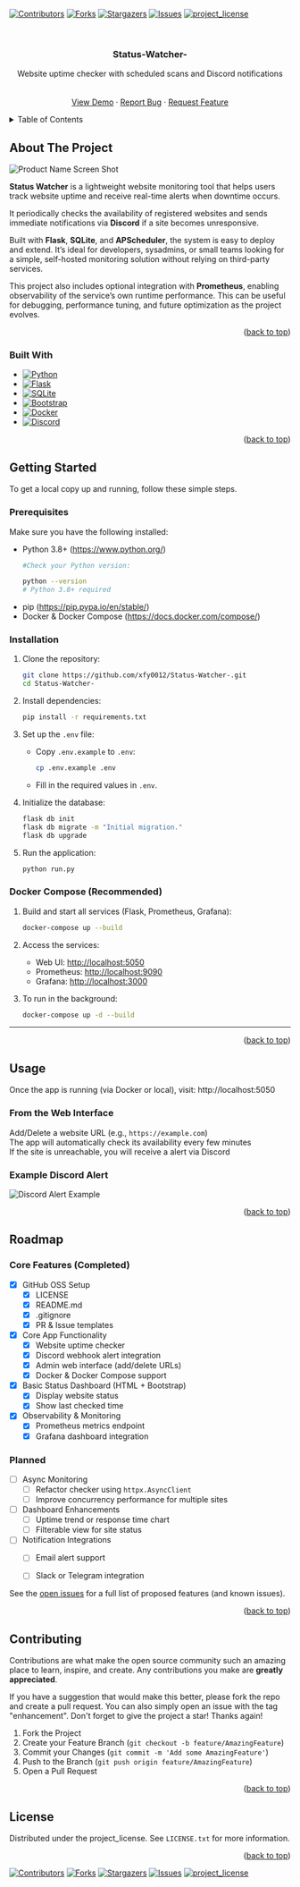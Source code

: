 <!-- Improved compatibility of back to top link: See: https://github.com/othneildrew/Best-README-Template/pull/73 -->
<a id="readme-top"></a>
<!--
*** Thanks for checking out the Best-README-Template. If you have a suggestion
*** that would make this better, please fork the repo and create a pull request
*** or simply open an issue with the tag "enhancement".
*** Don't forget to give the project a star!
*** Thanks again! Now go create something AMAZING! :D
-->



<!-- PROJECT SHIELDS -->
<!--
*** I'm using markdown "reference style" links for readability.
*** Reference links are enclosed in brackets [ ] instead of parentheses ( ).
*** See the bottom of this document for the declaration of the reference variables
*** for contributors-url, forks-url, etc. This is an optional, concise syntax you may use.
*** https://www.markdownguide.org/basic-syntax/#reference-style-links
-->
[![Contributors][contributors-shield]][contributors-url]
[![Forks][forks-shield]][forks-url]
[![Stargazers][stars-shield]][stars-url]
[![Issues][issues-shield]][issues-url]
[![project_license][license-shield]][license-url]




<!-- PROJECT LOGO -->
<br />
<div align="center">
  <!-- <a href="https://github.com/github_username/repo_name">
    <img src="images/logo.png" alt="Logo" width="80" height="80">
  </a> -->

<h3 align="center">Status-Watcher-</h3>

  <p align="center">
    Website uptime checker with scheduled scans and Discord notifications
    <br />
    <!-- <a href="https://github.com/xfy0012/Status-Watcher-"><strong>Explore the docs »</strong></a> -->
    <br />
    <br />
    <a href="https://github.com/xfy0012/Status-Watcher-">View Demo</a>
    &middot;
    <a href="https://github.com/xfy0012/Status-Watcher-/issues/new?template=bug_report.md">Report Bug</a>
    &middot;
    <a href="https://github.com/xfy0012/Status-Watcher-/new?template=feature_request.md">Request Feature</a>
  </p>
</div>



<!-- TABLE OF CONTENTS -->
<details>
  <summary>Table of Contents</summary>
  <ol>
    <li>
      <a href="#about-the-project">About The Project</a>
      <ul>
        <li><a href="#built-with">Built With</a></li>
      </ul>
    </li>
    <li>
      <a href="#getting-started">Getting Started</a>
      <ul>
        <li><a href="#prerequisites">Prerequisites</a></li>
        <li><a href="#installation">Installation</a></li>
      </ul>
    </li>
    <li><a href="#usage">Usage</a></li>
    <li><a href="#roadmap">Roadmap</a></li>
    <li><a href="#contributing">Contributing</a></li>
    <li><a href="#license">License</a></li>
    
    
  </ol>
</details>



<!-- ABOUT THE PROJECT -->
## About The Project

![Product Name Screen Shot](assets/web_ui.png)

**Status Watcher** is a lightweight website monitoring tool that helps users track website uptime and receive real-time alerts when downtime occurs.

It periodically checks the availability of registered websites and sends immediate notifications via **Discord** if a site becomes unresponsive.

Built with **Flask**, **SQLite**, and **APScheduler**, the system is easy to deploy and extend. It’s ideal for developers, sysadmins, or small teams looking for a simple, self-hosted monitoring solution without relying on third-party services.

This project also includes optional integration with **Prometheus**, enabling observability of the service’s own runtime performance. This can be useful for debugging, performance tuning, and future optimization as the project evolves.

<p align="right">(<a href="#readme-top">back to top</a>)</p>



### Built With

* [![Python][Python]][Python-url]
* [![Flask][Flask]][Flask-url]
* [![SQLite][SQLite]][SQLite-url]
* [![Bootstrap][Bootstrap]][Bootstrap-url]
* [![Docker][Docker]][Docker-url]
* [![Discord][Discord]][Discord-url]

<p align="right">(<a href="#readme-top">back to top</a>)</p>



<!-- GETTING STARTED -->
## Getting Started
To get a local copy up and running, follow these simple steps.
### Prerequisites

Make sure you have the following installed:
* Python 3.8+ (https://www.python.org/)
  ```sh
  #Check your Python version:

  python --version
  # Python 3.8+ required
  ```
* pip (https://pip.pypa.io/en/stable/)
* Docker & Docker Compose (https://docs.docker.com/compose/)

### Installation

1. Clone the repository:
   ```bash
   git clone https://github.com/xfy0012/Status-Watcher-.git
   cd Status-Watcher-
   ```

2. Install dependencies:
   ```bash
   pip install -r requirements.txt
   ```

3. Set up the `.env` file:
   - Copy `.env.example` to `.env`:
     ```bash
     cp .env.example .env
     ```
   - Fill in the required values in `.env`.

4. Initialize the database:
   ```bash
   flask db init
   flask db migrate -m "Initial migration."
   flask db upgrade
   ```

5. Run the application:
   ```bash
   python run.py
   ```

### Docker Compose (Recommended)

1. Build and start all services (Flask, Prometheus, Grafana):
   ```bash
   docker-compose up --build
   ```

2. Access the services:
   - Web UI: [http://localhost:5050](http://localhost:5050)
   - Prometheus: [http://localhost:9090](http://localhost:9090)
   - Grafana: [http://localhost:3000](http://localhost:3000)

3. To run in the background:
   ```bash
   docker-compose up -d --build
   ```

---
<p align="right">(<a href="#readme-top">back to top</a>)</p>



<!-- USAGE EXAMPLES -->
## Usage
Once the app is running (via Docker or local), visit: http://localhost:5050

###  From the Web Interface

Add/Delete a website URL (e.g., `https://example.com`)<br>
The app will automatically check its availability every few minutes<br>
If the site is unreachable, you will receive a alert via Discord

### Example Discord Alert
![Discord Alert Example](assets/discord-alert.png)


<p align="right">(<a href="#readme-top">back to top</a>)</p>



<!-- ROADMAP -->
## Roadmap
### Core Features (Completed)
- [x] GitHub OSS Setup
  - [x] LICENSE
  - [x] README.md
  - [x] .gitignore
  - [x] PR & Issue templates
- [x] Core App Functionality
  - [x] Website uptime checker
  - [x] Discord webhook alert integration
  - [x] Admin web interface (add/delete URLs)
  - [x] Docker & Docker Compose support
- [x] Basic Status Dashboard (HTML + Bootstrap)
  - [x] Display website status
  - [x] Show last checked time
- [x] Observability & Monitoring
  - [x] Prometheus metrics endpoint
  - [x] Grafana dashboard integration

### Planned
- [ ] Async Monitoring
  - [ ] Refactor checker using `httpx.AsyncClient`
  - [ ] Improve concurrency performance for multiple sites
- [ ] Dashboard Enhancements
  - [ ] Uptime trend or response time chart
  - [ ] Filterable view for site status
- [ ] Notification Integrations
  - [ ] Email alert support
  - [ ] Slack or Telegram integration 


See the [open issues](https://github.com/xfy0012/Status-Watcher-/issues) for a full list of proposed features (and known issues).

<p align="right">(<a href="#readme-top">back to top</a>)</p>



<!-- CONTRIBUTING -->
## Contributing

Contributions are what make the open source community such an amazing place to learn, inspire, and create. Any contributions you make are **greatly appreciated**.

If you have a suggestion that would make this better, please fork the repo and create a pull request. You can also simply open an issue with the tag "enhancement".
Don't forget to give the project a star! Thanks again!

1. Fork the Project
2. Create your Feature Branch (`git checkout -b feature/AmazingFeature`)
3. Commit your Changes (`git commit -m 'Add some AmazingFeature'`)
4. Push to the Branch (`git push origin feature/AmazingFeature`)
5. Open a Pull Request

<p align="right">(<a href="#readme-top">back to top</a>)</p>

<!-- ### Top contributors:

<a href="https://github.com/github_username/repo_name/graphs/contributors">
  <img src="https://contrib.rocks/image?repo=github_username/repo_name" alt="contrib.rocks image" />
</a> -->



<!-- LICENSE -->
## License

Distributed under the project_license. See `LICENSE.txt` for more information.

<p align="right">(<a href="#readme-top">back to top</a>)</p>



<!-- CONTACT
## Contact

Your Name - [@twitter_handle](https://twitter.com/twitter_handle) - email@email_client.com

Project Link: [https://github.com/github_username/repo_name](https://github.com/github_username/repo_name)

<p align="right">(<a href="#readme-top">back to top</a>)</p> -->



<!-- ACKNOWLEDGMENTS
## Acknowledgments

* []()
* []()
* []() -->
<!-- 
<p align="right">(<a href="#readme-top">back to top</a>)</p> -->



<!-- MARKDOWN LINKS & IMAGES -->
<!-- https://www.markdownguide.org/basic-syntax/#reference-style-links -->
[contributors-shield]: https://img.shields.io/github/contributors/xfy0012/Status-Watcher-.svg?style=for-the-badge
[contributors-url]: https://github.com/xfy0012/Status-Watcher-/graphs/contributors

[forks-shield]: https://img.shields.io/github/forks/xfy0012/Status-Watcher-.svg?style=for-the-badge
[forks-url]: https://github.com/xfy0012/Status-Watcher-/network/members


[stars-shield]: https://img.shields.io/github/stars/xfy0012/Status-Watcher-.svg?style=for-the-badge
[stars-url]: https://github.com/xfy0012/Status-Watcher-/stargazers


[issues-shield]: https://img.shields.io/github/issues/xfy0012/Status-Watcher-.svg?style=for-the-badge
[issues-url]: https://github.com/xfy0012/Status-Watcher-/issues


[license-shield]: https://img.shields.io/github/license/xfy0012/Status-Watcher-.svg?style=for-the-badge
[license-url]: https://github.com/xfy0012/Status-Watcher-/blob/main/LICENSE

[Python]: https://img.shields.io/badge/Python-3776AB?style=for-the-badge&logo=python&logoColor=white
[Python-url]: https://www.python.org/

[Flask]: https://img.shields.io/badge/Flask-000000?style=for-the-badge&logo=flask&logoColor=white
[Flask-url]: https://flask.palletsprojects.com/

[SQLite]: https://img.shields.io/badge/SQLite-07405E?style=for-the-badge&logo=sqlite&logoColor=white
[SQLite-url]: https://www.sqlite.org/

[Bootstrap]: https://img.shields.io/badge/Bootstrap-563D7C?style=for-the-badge&logo=bootstrap&logoColor=white
[Bootstrap-url]: https://getbootstrap.com/

[Docker]: https://img.shields.io/badge/Docker-2496ED?style=for-the-badge&logo=docker&logoColor=white
[Docker-url]: https://www.docker.com/

[Discord]: https://img.shields.io/badge/Discord%20Webhook-5865F2?style=for-the-badge&logo=discord&logoColor=white
[Discord-url]: https://discord.com/developers/docs/resources/webhook




<!-- Improved compatibility of back to top link: See: https://github.com/othneildrew/Best-README-Template/pull/73 -->
<a id="readme-top"></a>
<!--
*** Thanks for checking out the Best-README-Template. If you have a suggestion
*** that would make this better, please fork the repo and create a pull request
*** or simply open an issue with the tag "enhancement".
*** Don't forget to give the project a star!
*** Thanks again! Now go create something AMAZING! :D
-->



<!-- PROJECT SHIELDS -->
<!--
*** I'm using markdown "reference style" links for readability.
*** Reference links are enclosed in brackets [ ] instead of parentheses ( ).
*** See the bottom of this document for the declaration of the reference variables
*** for contributors-url, forks-url, etc. This is an optional, concise syntax you may use.
*** https://www.markdownguide.org/basic-syntax/#reference-style-links
-->
[![Contributors][contributors-shield]][contributors-url]
[![Forks][forks-shield]][forks-url]
[![Stargazers][stars-shield]][stars-url]
[![Issues][issues-shield]][issues-url]
[![project_license][license-shield]][license-url]


